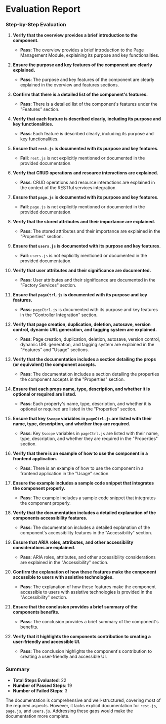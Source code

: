 # Evaluation Report

### Step-by-Step Evaluation

1. **Verify that the overview provides a brief introduction to the component.**
   - **Pass**: The overview provides a brief introduction to the Page Management Module, explaining its purpose and key functionalities.

2. **Ensure the purpose and key features of the component are clearly explained.**
   - **Pass**: The purpose and key features of the component are clearly explained in the overview and features sections.

3. **Confirm that there is a detailed list of the component's features.**
   - **Pass**: There is a detailed list of the component's features under the "Features" section.

4. **Verify that each feature is described clearly, including its purpose and key functionalities.**
   - **Pass**: Each feature is described clearly, including its purpose and key functionalities.

5. **Ensure that `rest.js` is documented with its purpose and key features.**
   - **Fail**: `rest.js` is not explicitly mentioned or documented in the provided documentation.

6. **Verify that CRUD operations and resource interactions are explained.**
   - **Pass**: CRUD operations and resource interactions are explained in the context of the RESTful services integration.

7. **Ensure that `page.js` is documented with its purpose and key features.**
   - **Fail**: `page.js` is not explicitly mentioned or documented in the provided documentation.

8. **Verify that the stored attributes and their importance are explained.**
   - **Pass**: The stored attributes and their importance are explained in the "Properties" section.

9. **Ensure that `users.js` is documented with its purpose and key features.**
   - **Fail**: `users.js` is not explicitly mentioned or documented in the provided documentation.

10. **Verify that user attributes and their significance are documented.**
    - **Pass**: User attributes and their significance are documented in the "Factory Services" section.

11. **Ensure that `pageCtrl.js` is documented with its purpose and key features.**
    - **Pass**: `pageCtrl.js` is documented with its purpose and key features in the "Controller Integration" section.

12. **Verify that page creation, duplication, deletion, autosave, version control, dynamic URL generation, and tagging system are explained.**
    - **Pass**: Page creation, duplication, deletion, autosave, version control, dynamic URL generation, and tagging system are explained in the "Features" and "Usage" sections.

13. **Verify that the documentation includes a section detailing the props (or equivalent) the component accepts.**
    - **Pass**: The documentation includes a section detailing the properties the component accepts in the "Properties" section.

14. **Ensure that each props name, type, description, and whether it is optional or required are listed.**
    - **Pass**: Each property's name, type, description, and whether it is optional or required are listed in the "Properties" section.

15. **Ensure that key `$scope` variables in `pageCtrl.js` are listed with their name, type, description, and whether they are required.**
    - **Pass**: Key `$scope` variables in `pageCtrl.js` are listed with their name, type, description, and whether they are required in the "Properties" section.

16. **Verify that there is an example of how to use the component in a frontend application.**
    - **Pass**: There is an example of how to use the component in a frontend application in the "Usage" section.

17. **Ensure the example includes a sample code snippet that integrates the component properly.**
    - **Pass**: The example includes a sample code snippet that integrates the component properly.

18. **Verify that the documentation includes a detailed explanation of the components accessibility features.**
    - **Pass**: The documentation includes a detailed explanation of the component's accessibility features in the "Accessibility" section.

19. **Ensure that ARIA roles, attributes, and other accessibility considerations are explained.**
    - **Pass**: ARIA roles, attributes, and other accessibility considerations are explained in the "Accessibility" section.

20. **Confirm the explanation of how these features make the component accessible to users with assistive technologies.**
    - **Pass**: The explanation of how these features make the component accessible to users with assistive technologies is provided in the "Accessibility" section.

21. **Ensure that the conclusion provides a brief summary of the components benefits.**
    - **Pass**: The conclusion provides a brief summary of the component's benefits.

22. **Verify that it highlights the components contribution to creating a user-friendly and accessible UI.**
    - **Pass**: The conclusion highlights the component's contribution to creating a user-friendly and accessible UI.

### Summary

- **Total Steps Evaluated**: 22
- **Number of Passed Steps**: 19
- **Number of Failed Steps**: 3

The documentation is comprehensive and well-structured, covering most of the required aspects. However, it lacks explicit documentation for `rest.js`, `page.js`, and `users.js`. Addressing these gaps would make the documentation more complete.